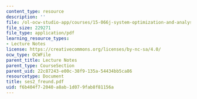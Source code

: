 ```yaml
---
content_type: resource
description: ''
file: /ol-ocw-studio-app/courses/15-066j-system-optimization-and-analysis-for-manufacturing-summer-2003/f6b404f72040a8ab1d079fab8f81156a_ses2_freund.pdf
file_size: 229271
file_type: application/pdf
learning_resource_types:
- Lecture Notes
license: https://creativecommons.org/licenses/by-nc-sa/4.0/
ocw_type: OCWFile
parent_title: Lecture Notes
parent_type: CourseSection
parent_uid: 22c87243-e00c-38f9-135a-54434bb5ca86
resourcetype: Document
title: ses2_freund.pdf
uid: f6b404f7-2040-a8ab-1d07-9fab8f81156a
---
```

